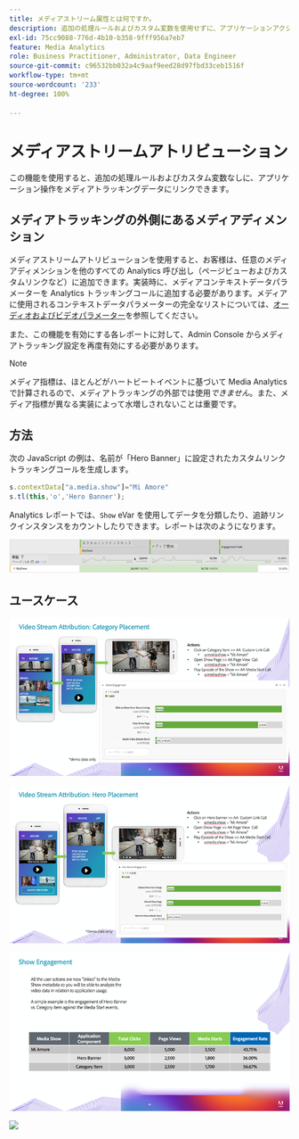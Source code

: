 ```yaml
---
title: メディアストリーム属性とは何ですか。
description: 追加の処理ルールおよびカスタム変数を使用せずに、アプリケーションアクションをメディアトラッキングデータにリンクする方法を説明します。
exl-id: 75cc9088-776d-4b10-b358-9fff956a7eb7
feature: Media Analytics
role: Business Practitioner, Administrator, Data Engineer
source-git-commit: c96532bb032a4c9aaf9eed28d97fbd33ceb1516f
workflow-type: tm+mt
source-wordcount: '233'
ht-degree: 100%

---
```


# メディアストリームアトリビューション

この機能を使用すると、追加の処理ルールおよびカスタム変数なしに、アプリケーション操作をメディアトラッキングデータにリンクできます。

## メディアトラッキングの外側にあるメディアディメンション

メディアストリームアトリビューションを使用すると、お客様は、任意のメディアディメンションを他のすべての Analytics 呼び出し（ページビューおよびカスタムリンクなど）に追加できます。実装時に、メディアコンテキストデータパラメーターを Analytics トラッキングコールに追加する必要があります。メディアに使用されるコンテキストデータパラメーターの完全なリストについては、[オーディオおよびビデオパラメーター](/help/metrics-and-metadata/audio-video-parameters.md)を参照してください。

また、この機能を有効にする各レポートに対して、Admin Console からメディアトラッキング設定を再度有効にする必要があります。

>[!NOTE]
>
>メディア指標は、ほとんどがハートビートイベントに基づいて Media Analytics で計算されるので、メディアトラッキングの外部では使用&#x200B;_できません_。また、メディア指標が異なる実装によって水増しされないことは重要です。

## 方法

次の JavaScript の例は、名前が「Hero Banner」に設定されたカスタムリンクトラッキングコールを生成します。

```javascript
s.contextData["a.media.show"]="Mi Amore"
s.tl(this,'o','Hero Banner');
```

Analytics レポートでは、`Show` eVar を使用してデータを分類したり、追跡リンクインスタンスをカウントしたりできます。レポートは次のようになります。

![](/assets/myShow-rpt-1.png)

## ユースケース

![](/assets/vid-stream-attr-category.png)

![](/assets/vid-stream-attr-hero.png)

![](/assets/show-engagement.png)

![](/assets/vid-stream-attr-subs.png)
